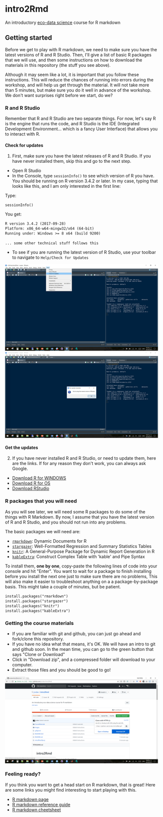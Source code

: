 # intro2Rmd

An introductory [eco-data science](https://eco-data-science.github.io/) course for R markdown

## Getting started

Before we get to play with R markdown, we need to make sure you have the latest versions of R and R Studio. Then, I'll give a list of basic R packages that we will use, and then some instructions on how to download the materials in this repository (the stuff you see above).

Although it may seem like a lot, it is important that you follow these instructions. This will reduce the chances of running into errors during the workshop, and will help us get through the material. It will not take more than 5 minutes, but make sure you do it well in advance of the workshop. We don't want surprises right before we start, do we?

### R and R Studio

Remember that R and R Studio are two separate things. For now, let's say R is the engine that runs the code, and R Studio is the IDE (Integrated Development Environment... which is a fancy User Interface) that allows you to interact with R.

#### Check for updates

1. First, make sure you have the latest releases of R and R Studio. If you have never installed them, skip this and go to the next step.

  - Open R Studio
  - In the Console, type `sessionInfo()` to see which version of R you have. You should be running on R version 3.4.2 or later. In my case, typing that looks like this, and I am only interested in the first line:

Type:
  
```
sessionInfo()
```
You get:
```
R version 3.4.2 (2017-09-28)
Platform: x86_64-w64-mingw32/x64 (64-bit)
Running under: Windows >= 8 x64 (build 9200)

... some other technical stuff follows this
```

  - To see if you are running the latest version of R Studio, use your toolbar to navigate to `Help/Check for Updates`

![Navigate to Help/Check for Updates](./Images/CheckUpdates1.png)
![In my case, I am up to date](./Images/CheckUpdates2.png)

#### Get the updates

2. If you have never installed R and R Studio, or need to update them, here are the links. If for any reason they don't work, you can always ask Google.

- [Download R for WINDOWS](https://cran.r-project.org/bin/windows/base/)
- [Download R for OS](https://cran.r-project.org/bin/macosx/)
- [Download RStudio](https://www.rstudio.com/products/rstudio/download/)

### R packages that you will need

As you will see later, we will need some R packages to do some of the things with R Markdown. By now, I assume that you have the latest version of R and R Studio, and you should not run into any problems.

The basic packages we will need are:

- [`rmarkdown`](https://cran.r-project.org/web/packages/rmarkdown/index.html): Dynamic Documents for R
- [`stargazer`](https://cran.r-project.org/web/packages/stargazer/index.html): Well-Formatted Regression and Summary Statistics Tables
- [`knitr`](https://cran.r-project.org/web/packages/knitr/index.html): A General-Purpose Package for Dynamic Report Generation in R
- [`kableExtra`](https://cran.r-project.org/web/packages/kableExtra/index.html): Construct Complex Table with 'kable' and Pipe Syntax

To install them, **one by one**, copy-paste the following lines of code into your console and hit "Enter". You want to wait for a package to finish installing before you install the next one just to make sure there are no problems, This will also make it easier to troubleshoot anything on a a package-by-package basis. This might take a couple of minutes, but be patient.

```
install.packages("rmarkdown")
install.packages("stargazer")
install.packages("knitr")
install.packages("kableExtra")
```

### Getting the course materials

- If you are familiar with git and github, you can just go ahead and fork/clone this repository.
- If you have no idea what that means, it's OK. We will have an intro to git and github soon. In the mean time, you can go to the green button that says "Clone or Download"
- Click in "Download zip", and a compressed folder will download to your computer.
- Extract those files and you should be good to go!

![Clone or Download](./Images/DownloadRepo.png)

### Feeling ready?

If you think you want to get a head start on R markdown, that is great! Here are some links you might find interesting to start playing with this.

- [R markdown page](http://rmarkdown.rstudio.com/)
- [R markdown reference guide](https://www.rstudio.com/wp-content/uploads/2015/03/rmarkdown-reference.pdf)
- [R markdown cheetsheet](https://github.com/rstudio/cheatsheets/raw/master/rmarkdown-2.0.pdf)


